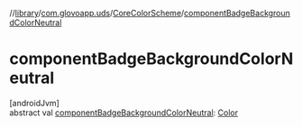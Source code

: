 //[library](../../../index.md)/[com.glovoapp.uds](../index.md)/[CoreColorScheme](index.md)/[componentBadgeBackgroundColorNeutral](component-badge-background-color-neutral.md)

# componentBadgeBackgroundColorNeutral

[androidJvm]\
abstract val [componentBadgeBackgroundColorNeutral](component-badge-background-color-neutral.md): [Color](https://developer.android.com/reference/kotlin/androidx/compose/ui/graphics/Color.html)
